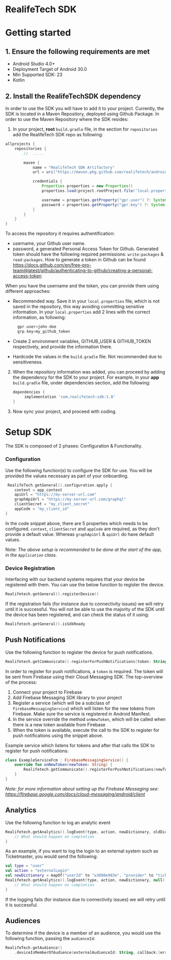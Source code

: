 # RealifeTech SDK

# Getting started

## 1. Ensure the following requirements are met

* Android Studio 4.0+
* Deployment Target of Android 30.0
* Min Supported SDK: 23
* Kotlin

## 2. Install the RealifeTechSDK dependency

In order to use the SDK you will have to add it to your project. Currently, the SDK is located in a Maven Repository,
deployed using Github Package. In order to use the Maven Repository where the SDK resides:

1. In your project, **root** `build.gradle` file, in the section for `repositories` add the RealifeTech SDK repo as
   following:

```groovy
allprojects {
    repositories {
        //  .....

        maven {
            name = "RealifeTech SDK Artifactory"
            url = uri("https://maven.pkg.github.com/realifetech/android-sdk")

            credentials {
                Properties properties = new Properties()
                properties.load(project.rootProject.file('local.properties').newDataInputStream())

                username = properties.getProperty("gpr.user") ?: System.getenv("GITHUB_USER")
                password = properties.getProperty("gpr.key") ?: System.getenv("GITHUB_TOKEN")
            }
        }
    }
}
```

To access the repository it requires authentification:

- username, your Github user name.
- password, a generated Personal Access Token for Github. Generated token should have the following required
  permissions: `write:packages` & `read:packages`. How to generate a token in Github can be
  found https://docs.github.com/en/free-pro-team@latest/github/authenticating-to-github/creating-a-personal-access-token

When you have the username and the token, you can provide them using different approaches:

- Recommended way. Save it in your `local.properties` file, which is not saved in the repository, this way avoiding
  committing sensitive information. In your `local.properties` add 2 lines with the correct information, as following:

  ```groovy
    gpr.user=john-doe
    grp.key=my_github_token
  ```

- Create 2 environment variables, GITHUB_USER & GITHUB_TOKEN respectively, and provide the information there.
- Hardcode the values in the `build.gradle` file. Not recommended due to sensitiveness.

2. When the repository information was added, you can proceed by adding the dependency for the SDK to your project. For
   example, in your **app** `build.gradle` file, under dependencies section, add the following:
   ```groovy
   dependencies {
        implementation 'com.realifetech:sdk:1.0'
   }
    ```
3. Now sync your project, and proceed with coding.

# Setup SDK

The SDK is composed of 2 phases: Configuration & Functionality.

### Configuration

Use the following function(s) to configure the SDK for use. You will be provided the values necessary as part of your
onboarding.

```kotlin
 RealifeTech.getGeneral().configuration.apply {
    context = app_context
    apiUrl = "https://my-server-url.com"
    graphApiUrl = "https://my-server-url.com/graphql"
    clientSecret = "my_client_secret"
    appCode = "my_client_id"
}
```

In the code snippet above, there are 5 properties which needs to be configured. `context`, `clientSecret` and `appCode`
are required, as they don't provide a default value. Whereas `graphApiUrl` & `apiUrl` do have default values.

Note: _The above setup is recommended to be done at the start of the app, in the `Application` class._

### Device Registration

Interfacing with our backend systems requires that your device be registered with them. You can use the below function
to register the device.

```kotlin
Realifetech.getGeneral().registerDevice()
```

If the registration fails (for instance due to connectivity issues) we will retry until it is successful. You will not
be able to use the majority of the SDK until the device has been registered, and can check the status of it using:

```kotlin
Realifetech.getGeneral().isSdkReady
```

## Push Notifications

Use the following function to register the device for push notifications.

```kotlin
Realifetech.getCommunicate().registerForPushNotifications(token: String)
```

In order to register for push notifications, a `token` is required. The token will be sent from Firebase using their
Cloud Messaging SDK. The top-overview of the process:

1. Connect your project to Firebase
2. Add Firebase Messaging SDK library to your project
3. Register a service (which will be a subclass of `FirebaseMessagingService`) which will listen for the new tokens from
   Firebase. Make sure the service is registered in Android Manifest.
4. In the service override the method `onNewToken`, which will be called when there is a new token available from
   Firebase
5. When the token is available, execute the call to the SDK to register for push notifications using the snippet above.

Example service which listens for tokens and after that calls the SDK to register for push notifications:

```kotlin
class ExampleServiceFcm : FirebaseMessagingService() {
    override fun onNewToken(newToken: String) {
        Realifetech.getCommunicate().registerForPushNotifications(newToken)
    }
}
```

_Note: for more information about setting up the Firebase Messaging
see: https://firebase.google.com/docs/cloud-messaging/android/client_

## Analytics

Use the following function to log an analytic event

```kotlin
Realifetech.getAnalytics().logEvent(type, action, newDictionary, oldDictionary) { error ->
    // What should happen on completion
}
```

As an example, if you want to log the login to an external system such as Ticketmaster, you would send the following:

```kotlin
val type = "user"
val action = "externalLogin"
val newDictionary = mapOf("userId" to "a3890e983e", "provider" to "ticketmaster")
Realifetech.getAnalytics().logEvent(type, action, newDictionary, null) { error ->
    // What should happen on completion
}
```

If the logging fails (for instance due to connectivity issues) we will retry until it is successful.

## Audiences

To determine if the device is a member of an audience, you would use the following function, passing the `audienceId`:

```kotlin
RealifeTech.getAudience()
    .deviceIsMemberOfAudience(externalAudienceId: String, callback:(error: Error?, result: Boolean) -> Unit)
```